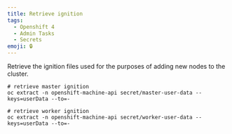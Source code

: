 ```yaml
---
title: Retrieve ignition
tags:
  - Openshift 4
  - Admin Tasks
  - Secrets
emoji: 🔒
---
```


Retrieve the ignition files used for the purposes of adding new nodes to the cluster.

```oc
# retrieve master ignition
oc extract -n openshift-machine-api secret/master-user-data --keys=userData --to=-

# retrieve worker ignition
oc extract -n openshift-machine-api secret/worker-user-data --keys=userData --to=-
```
